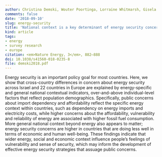 ```yaml
---
author: Christina Demski, Wouter Poortinga, Lorraine Whitmarsh, Gisela Böhm, Stephen Fisher, Linda Steg, Resul Umit, Pekka Jokinen, Pasi Pohjolainen
comments: false
date: '2018-09-10'
slug: energy-security
title: 'National context is a key determinant of energy security concerns across Europe'
kind: article
tags:
- energy
- survey research
- europe
citation: <em>Nature Energy, 3</em>, 882–888
doi: 10.1038/s41560-018-0235-8
file: demski2018.pdf
---
```


Energy security is an important policy goal for most countries. Here, we show that cross-country differences in concern about energy security across Israel and 22 countries in Europe are explained by energy-specific and general national contextual indicators, over-and-above individual-level factors that reflect population demographics. Specifically, public concerns about import dependency and affordability reflect the specific energy context within countries, such as dependency on energy imports and electricity costs, while higher concerns about the affordability, vulnerability and reliability of energy are associated with higher fossil fuel consumption. More general national context beyond energy also appears to matter; energy security concerns are higher in countries that are doing less well in terms of economic and human well-being. These findings indicate that wider energy, social and economic context influence people’s feelings of vulnerability and sense of security, which may inform the development of effective energy security strategies that assuage public concerns.
